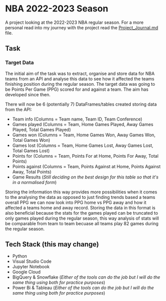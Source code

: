 # NBA 2022-2023 Season
A project looking at the 2022-2023 NBA regular season. For a more personal read into my journey with the project read the [Project_Journal.md](https://github.com/adeoyethomas/NBA_2022-2023/blob/main/Project_Journal.md) file.

## Task
### Target Data
The initial aim of the task was to extract, organise and store data for NBA teams from an API and analyse this data to see how it affected the teams finishing position during the regular season. The target data was going to be Points Per Game (PPG) scored for and against a team. The aim has developed since then.

There will now be 6 (potentially 7) DataFrames/tables created storing data from the API:

* Team info (Columns = Team name, Team ID, Team Conference)
* Games played (Columns = Team, Home Games Played, Away Games Played, Total Games Played)
* Games won (Columns = Team, Home Games Won, Away Games Won, Total Games Won)
* Games lost (Columns = Team, Home Games Lost, Away Games Lost, Total Games Lost)
* Points for (Columns = Team, Points For at Home, Points For Away, Total Points)
* Points against (Columns = Team, Points Against at Home, Points Against Away, Total Points)
* Game Results (*Still deciding on the best design for this table so that it's in a normalised form*)

Storing the information this way provides more possibilities when it comes to the analysing the data as opposed to just finding trends based a teams overall PPG we can now look into PPG home vs PPG away and how it affected a teams home and away record. Storing the data in this format is also beneficial because the stats for the games played can be truncated to only games played during the regular season, this way analysis of stats will be comparable from team to team becuase all teams play 82 games during the regular season.

## Tech Stack (this may change)
* Python
* Visual Studio Code
* Jupyter Notebook
* Google Cloud
* BigQuery & Snowflake (*Either of the tools can do the job but I will do the same thing using both for practice purposes*)
* Power Bi & Tableau (*Either of the tools can do the job but I will do the same thing using both for practice purposes*)
